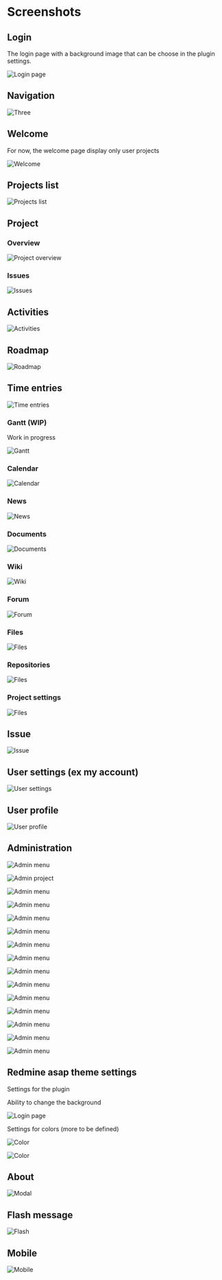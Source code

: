 # Screenshots

## Login

The login page with a background image that can be choose in the plugin settings.

![Login page](img/login.png)

## Navigation

![Three](img/navbar.png)

## Welcome

For now, the welcome page display only user projects

![Welcome](img/welcome-1.png)

## Projects list

![Projects list](img/projects_list.png)


## Project

### Overview

![Project overview](img/project_overview.png)

### Issues

![Issues](img/project_issues.png)

## Activities

![Activities](img/project_activities.png)

## Roadmap

![Roadmap](img/project_roadmap.png)


## Time entries

![Time entries](img/project_timelog.png)


### Gantt (WIP)

Work in progress

![Gantt](img/project_gantt.png)


### Calendar

![Calendar](img/project_calendar.png)


### News

![News](img/project_news.png)

### Documents

![Documents](img/project_documents.png)

### Wiki

![Wiki](img/project_wiki.png)

### Forum

![Forum](img/project_forum.png)

### Files

![Files](img/project_files.png)

### Repositories

![Files](img/project_repositories.png)


### Project settings

![Files](img/project_settings.png)


## Issue

![Issue](img/issue_20240701.png)



## User settings (ex my account)

![User settings](img/user-settings.gif)

## User profile

![User profile](img/user-profile.png)


## Administration

![Admin menu](img/admin-menu.png)

![Admin project](img/admin-projects.png)

![Admin menu](img/admin-users.png)

![Admin menu](img/admin-groups.png)

![Admin menu](img/admin-roles.png)

![Admin menu](img/admin-roles-edit.png)

![Admin menu](img/admin-trackers.png)

![Admin menu](img/admin-issues-statuses.png)

![Admin menu](img/admin-workflow.png)

![Admin menu](img/admin-custom-fields.png)

![Admin menu](img/admin-enumerations.png)

![Admin menu](img/admin-settings-general.png)

![Admin menu](img/admin-ldap.png)

![Admin menu](img/admin-plugins.png)

![Admin menu](img/admin-infos.png)

## Redmine asap theme settings

Settings for the plugin

Ability to change the background

![Login page](img/admin-plugin-redmine-asap-theme.png)

Settings for colors (more to be defined)

![Color](img/admin-plugin-redmine-asap-theme-2.png)

![Color](img/admin_issue_statuses.png)


## About

![Modal](img/redmine_about.png)

## Flash message

![Flash](img/flash-message.png)


## Mobile

![Mobile](img/mobile.png)


